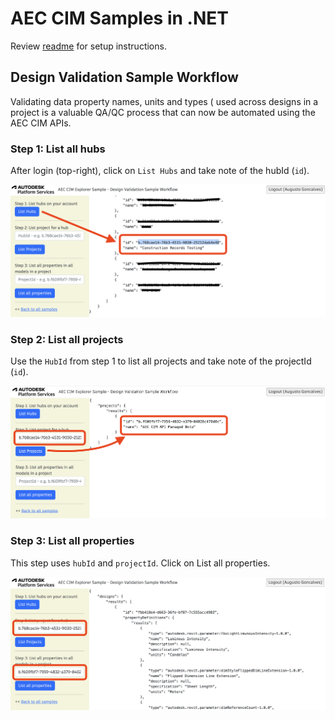 # AEC CIM Samples in .NET

Review [readme](./README.md#SETUP) for setup instructions.

## Design Validation Sample Workflow

Validating data property names, units and types ( used across designs in a project is a valuable QA/QC process that can now be automated using the AEC CIM APIs.

### Step 1: List all hubs

After login (top-right), click on `List Hubs` and take note of the hubId (`id`).

![Step 1](./images/hubs.png)

### Step 2: List all projects

Use the `HubId` from step 1 to list all projects and take note of the projectId (`id`).

![Step 2](./images/projects.png)

### Step 3: List all properties

This step uses `hubId` and `projectId`. Click on List all properties.  

![Step 3](./images/allproperties.png)